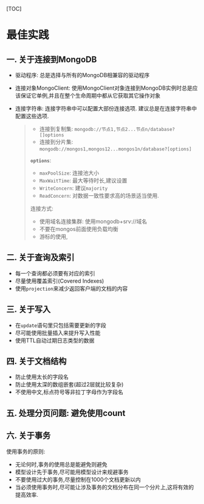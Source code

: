 [TOC]

# 最佳实践

## 一. 关于连接到MongoDB

- 驱动程序: 总是选择与所有的MongoDB相兼容的驱动程序

- 连接对象MongoClient: 使用MongoClient对象连接到MongoDB实例时总是应该保证它单例,并且在整个生命周期中都从它获取其它操作对象

- 连接字符串: 连接字符串中可以配置大部份连接选项. 建议总是在连接字符串中配置这些选项.

  > - 连接到复制集: `mongodb://节点1,节点2...节点n/database?[]options`
  > - 连接到分片集: `mongodb://mongos1,mongos12...mongos1n/database?[options]`
  >
  > **`options`**:
  >
  > - `maxPoolSize`: 连接池大小
  > - `MaxWaitTime`: 最大等待时长,建议设置
  > - `WriteConcern`: 建议`majority`
  > - `ReadConcern`: 对数据一致性要求高的场景适当使用.
  >
  > 连接方式:
  >
  > - 使用域名连接集群: 使用mongodb+srv://域名
  > - 不要在mongos前面使用负载均衡
  > - 游标的使用,

## 二. 关于查询及索引

- 每一个查询都必须要有对应的索引
- 尽量使用覆盖索引(Covered Indexes)
- 使用`projection`来减少返回客户端的文档的内容

## 三. 关于写入

- 在`update`语句里只包括需要更新的字段
- 尽可能使用批量插入来提升写入性能
- 使用TTL自动过期日志类型的数据

## 四. 关于文档结构

- 防止使用太长的字段名
- 防止使用太深的数组嵌套(超过2层就比较复杂)
- 不使用中文,标点符号等非拉丁字母作为字段名

## 五. 处理分页问题: 避免使用count

## 六. 关于事务

使用事务的原则:

- 无论何时,事务的使用总是能避免则避免
- 模型设计先于事务,尽可能用模型设计来规避事务
- 不要使用过大的事务,尽量控制在1000个文档更新以内
- 当必须使用事务时,尽可能让涉及事务的文档分布在同一个分片上,这将有效的提高效率.







